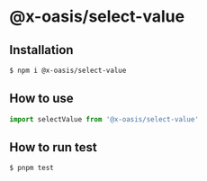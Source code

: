 # @x-oasis/select-value

## Installation

```bash
$ npm i @x-oasis/select-value
```

## How to use

```typescript
import selectValue from '@x-oasis/select-value'
```

## How to run test

```bash
$ pnpm test
```
